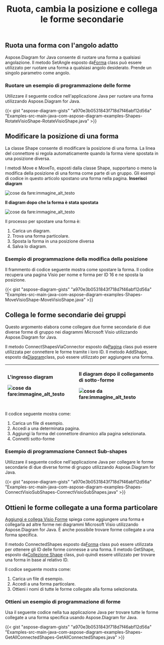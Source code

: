 ﻿---
title: Ruota, cambia la posizione e collega le forme secondarie
type: docs
weight: 60
url: /it/java/rotate-change-the-position-and-connect-sub-shapes/
---
## **Ruota una forma con l'angolo adatto**
 Aspose.Diagram for Java consente di ruotare una forma a qualsiasi angolazione. Il metodo SetAngle esposto da[Forma](https://reference.aspose.com/diagram/java/com.aspose.diagram/shape) class può essere utilizzato per ruotare una forma a qualsiasi angolo desiderato. Prende un singolo parametro come angolo.
### **Ruotare un esempio di programmazione delle forme**
Utilizzare il seguente codice nell'applicazione Java per ruotare una forma utilizzando Aspose.Diagram for Java.

{{< gist "aspose-diagram-gists" "a970e3b0531843f718d7f46abf12d56a" "Examples-src-main-java-com-aspose-diagram-examples-Shapes-RotateVisioShape-RotateVisioShape.java" >}}
## **Modificare la posizione di una forma**
La classe Shape consente di modificare la posizione di una forma. La linea del connettore si regola automaticamente quando la forma viene spostata in una posizione diversa.

I metodi Move e MoveTo, esposti dalla classe Shape, supportano o meno la modifica della posizione di una forma come parte di un gruppo.
Gli esempi di codice in questo articolo spostano una forma nella pagina.
**Inserisci diagram** 

![cose da fare:immagine_alt_testo](http://i.imgur.com/cThgWnB.png)


**Il diagram dopo che la forma è stata spostata** 

![cose da fare:immagine_alt_testo](http://i.imgur.com/Q3QByqe.png)

Il processo per spostare una forma è:

1. Carica un diagram.
1. Trova una forma particolare.
1. Sposta la forma in una posizione diversa
1. Salva lo diagram.
### **Esempio di programmazione della modifica della posizione**
Il frammento di codice seguente mostra come spostare la forma. Il codice recupera una pagina Visio per nome e forma per ID 16 e ne sposta la posizione.

{{< gist "aspose-diagram-gists" "a970e3b0531843f718d7f46abf12d56a" "Examples-src-main-java-com-aspose-diagram-examples-Shapes-MoveVisioShape-MoveVisioShape.java" >}}
## **Collega le forme secondarie dei gruppi**
Questo argomento elabora come collegare due forme secondarie di due diverse forme di gruppo nei diagrammi Microsoft Visio utilizzando Aspose.Diagram for Java.

 Il metodo ConnectShapesViaConnector esposto da[Pagina](https://reference.aspose.com/diagram/java/com.aspose.diagram/page) class può essere utilizzata per connettere le forme tramite i loro ID. Il metodo AddShape, esposto da[Diagram](https://reference.aspose.com/diagram/java)class, può essere utilizzato per aggiungere una forma.

|<p>**L'ingresso diagram** </p><p>![cose da fare:immagine_alt_testo](http://i.imgur.com/74rDby5.png)</p>|<p>**Il diagram dopo il collegamento di sotto-forme** </p><p>![cose da fare:immagine_alt_testo](http://i.imgur.com/c387dZJ.png)</p>|
|:- |:- |
Il codice seguente mostra come:

1. Carica un file di esempio.
1. Accedi a una determinata pagina.
1. Aggiungi la forma del connettore dinamico alla pagina selezionata.
1. Connetti sotto-forme
### **Esempio di programmazione Connect Sub-shapes**
Utilizzare il seguente codice nell'applicazione Java per collegare le forme secondarie di due diverse forme di gruppo utilizzando Aspose.Diagram for Java.

{{< gist "aspose-diagram-gists" "a970e3b0531843f718d7f46abf12d56a" "Examples-src-main-java-com-aspose-diagram-examples-Shapes-ConnectVisioSubShapes-ConnectVisioSubShapes.java" >}}
## **Ottieni le forme collegate a una forma particolare**
[Aggiungi e collega Visio Forme](/diagram/it/java/add-and-connect-visio-shapes/) spiega come aggiungere una forma e collegarla ad altre forme nei diagrammi Microsoft Visio utilizzando Aspose.Diagram for Java. È anche possibile trovare forme collegate a una forma specifica.

 Il metodo ConnectedShapes esposto da[Forma](https://reference.aspose.com/diagram/java/com.aspose.diagram/shape) class può essere utilizzata per ottenere gli ID delle forme connesse a una forma. Il metodo GetShape, esposto da[Collezione Shape](http://www.aspose.com/api/java/diagram/com.aspose.diagram/classes/shapecollection) class, può quindi essere utilizzato per trovare una forma in base al relativo ID.

Il codice seguente mostra come:

1. Carica un file di esempio.
1. Accedi a una forma particolare.
1. Ottieni i nomi di tutte le forme collegate alla forma selezionata.
### **Ottieni un esempio di programmazione di forme**
Usa il seguente codice nella tua applicazione Java per trovare tutte le forme collegate a una forma specifica usando Aspose.Diagram for Java.

{{< gist "aspose-diagram-gists" "a970e3b0531843f718d7f46abf12d56a" "Examples-src-main-java-com-aspose-diagram-examples-Shapes-GetAllConnectedShapes-GetAllConnectedShapes.java" >}}
